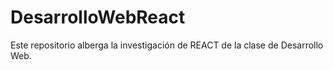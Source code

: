 # DesarrolloWebReact
Este repositorio alberga la investigación de REACT de la clase de Desarrollo Web.
